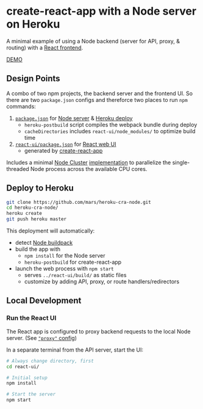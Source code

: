 # create-react-app with a Node server on Heroku

A minimal example of using a Node backend (server for API, proxy, & routing) with a [React frontend](https://github.com/facebookincubator/create-react-app).

[DEMO](https://ancient-hollows-45384.herokuapp.com/) 

## Design Points

A combo of two npm projects, the backend server and the frontend UI. So there are two `package.json` configs and thereforce two places to run `npm` commands:

  1. [`package.json`](package.json) for [Node server](server/) & [Heroku deploy](https://devcenter.heroku.com/categories/deployment)
      * `heroku-postbuild` script compiles the webpack bundle during deploy
      * `cacheDirectories` includes `react-ui/node_modules/` to optimize build time
  2. [`react-ui/package.json`](react-ui/package.json) for [React web UI](react-ui/)
      * generated by [create-react-app](https://github.com/facebookincubator/create-react-app)

Includes a minimal [Node Cluster](https://nodejs.org/docs/latest-v8.x/api/cluster.html) [implementation](server/index.js) to parallelize the single-threaded Node process across the available CPU cores.


## Deploy to Heroku

```bash
git clone https://github.com/mars/heroku-cra-node.git
cd heroku-cra-node/
heroku create
git push heroku master
```

This deployment will automatically:

  * detect [Node buildpack](https://elements.heroku.com/buildpacks/heroku/heroku-buildpack-nodejs)
  * build the app with
    * `npm install` for the Node server
    * `heroku-postbuild` for create-react-app
  * launch the web process with `npm start`
    * serves `../react-ui/build/` as static files
    * customize by adding API, proxy, or route handlers/redirectors

## Local Development

### Run the React UI

The React app is configured to proxy backend requests to the local Node server. (See [`"proxy"` config](react-ui/package.json))

In a separate terminal from the API server, start the UI:

```bash
# Always change directory, first
cd react-ui/

# Initial setup
npm install

# Start the server
npm start
```